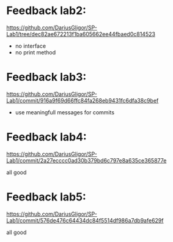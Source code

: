 
# Feedback lab2:
https://github.com/DariusGligor/SP-Lab1/tree/dec82ae672213f1ba605662ee44fbaed0c814523

- no interface
- no print method

# Feedback lab3:
https://github.com/DariusGligor/SP-Lab1/commit/916a9f69d66ffc84fa268eb9431fc6dfa38c9bef

- use meaningfull messages for commits

# Feedback lab4:
https://github.com/DariusGligor/SP-Lab1/commit/2a27ecccc0ad30b379bd6c797e8a635ce365877e

all good

# Feedback lab5:
https://github.com/DariusGligor/SP-Lab1/commit/576de476c64434dc84f5514df986a7db9afe629f

all good
